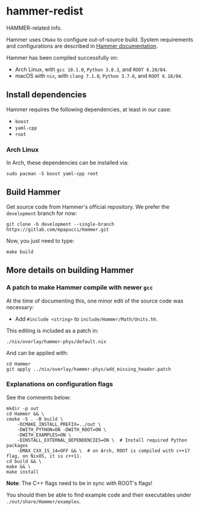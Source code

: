# hammer-redist
HAMMER-related info.

Hammer uses `CMake` to configure out-of-source build. System requirements and
configurations are described in [Hammer documentation](https://hammer.physics.lbl.gov/readme.html).

Hammer has been compiled successfully on:

- Arch Linux, with `gcc 10.1.0`, `Python 3.8.3`, and `ROOT 6.20/04`.
- macOS with `nix`, with `clang 7.1.0`, `Python 3.7.6`, and `ROOT 6.18/04`.


## Install dependencies
Hammer requires the following dependencies, at least in our case:

- `boost`
- `yaml-cpp`
- `root`

### Arch Linux
In Arch, these dependencies can be installed via:

```
sudo pacman -S boost yaml-cpp root
```


## Build Hammer
Get source code from Hammer's official repository. We prefer the `development`
branch for now:
```
git clone -b development --single-branch https://gitlab.com/mpapucci/Hammer.git
```

Now, you just need to type:
```
make build
```


## More details on building Hammer

### A patch to make Hammer compile with newer `gcc`
At the time of documenting this, one minor edit of the source code was
necessary:

- Add `#include <string>` to `include/Hammer/Math/Units.hh`.

This editing is included as a patch in:
```
./nix/overlay/hammer-phys/default.nix
```

And can be applied with:
```
cd Hammer
git apply ../nix/overlay/hammer-phys/add_missing_header.patch
```

### Explanations on configuration flags
See the comments below:

```
mkdir -p out
cd Hammer && \
cmake -S . -B build \
	-DCMAKE_INSTALL_PREFIX=../out \
	-DWITH_PYTHON=ON -DWITH_ROOT=ON \
	-DWITH_EXAMPLES=ON \
	-DINSTALL_EXTERNAL_DEPENDENCIES=ON \  # Install required Python packages
	-DMAX_CXX_IS_14=OFF && \  # on Arch, ROOT is compiled with c++17 flag, on NixOS, it is c++11.
cd build && \
make && \
make install
```

**Note**: The C++ flags need to be in sync with ROOT's flags!

You should then be able to find example code and their executables under
`./out/share/Hammer/examples`.

